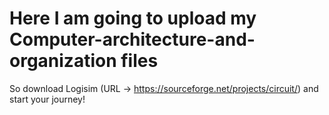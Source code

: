 # Here I am going to upload my Computer-architecture-and-organization files
So download Logisim (URL -> https://sourceforge.net/projects/circuit/) and start your journey!
